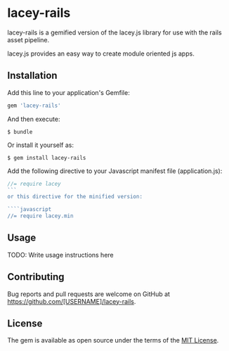 # lacey-rails

lacey-rails is a gemified version of the lacey.js library for use with the rails asset pipeline.

lacey.js provides an easy way to create module oriented js apps.  

## Installation

Add this line to your application's Gemfile:

```ruby
gem 'lacey-rails'
```

And then execute:

    $ bundle

Or install it yourself as:

    $ gem install lacey-rails

Add the following directive to your Javascript manifest file (application.js):
````javascript
//= require lacey
```
or this directive for the minified version:

````javascript
//= require lacey.min
````
## Usage

TODO: Write usage instructions here


## Contributing

Bug reports and pull requests are welcome on GitHub at https://github.com/[USERNAME]/lacey-rails.


## License

The gem is available as open source under the terms of the [MIT License](http://opensource.org/licenses/MIT).

